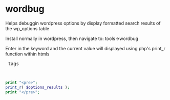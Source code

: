 wordbug
=======

Helps debuggin wordpress options by display formatted search results of the wp_options table


Install normally in wordpress, then navigate to:
tools->wordbug

Enter in the keyword and the current value will displayed using php's print_r function within htmls <pre> tags
```php
print "<pre>";
print_r( $options_results );
print "</pre>";
```